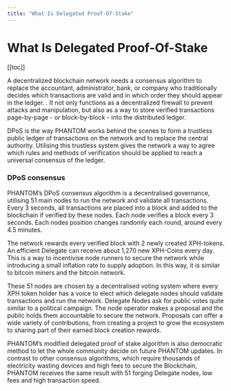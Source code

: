 ```yaml
---
title: "What Is Delegated Proof-Of-Stake"
---
```


# What Is Delegated Proof-Of-Stake

[[toc]]

A decentralized blockchain network needs a consensus algorithm to replace the accountant, administrator, bank, or company who traditionally decides which transactions are valid and in which order they should appear in the ledger. . It not only functions as a decentralized firewall to prevent attacks and manipulation, but also as a way to store verified transactions page-by-page - or block-by-block - into the distributed ledger.

DPoS is the way PHANTOM works behind the scenes to form a trustless public ledger of transactions on the network and to replace the central authority. Utilising this trustless system gives the network a way to agree which rules and methods of verification should be applied to reach a universal consensus of the ledger.

### DPoS consensus

PHANTOM’s DPoS consensus algorithm is a decentralised governance, utilising 51 main nodes to run the network and validate all transactions. Every 3 seconds, all transactions are placed into a block and added to the blockchain if verified by these nodes. Each node verifies a block every 3 seconds. Each nodes position changes randomly each round, around every 4.5 minutes.

The network rewards every verified block with 2 newly created XPH-tokens. An efficient Delegate can receive about 1,270 new XPH-Coins every day. This is a way to incentivise node runners to secure the network while introducing a small inflation rate to supply adoption. In this way, it is similar to bitcoin miners and the bitcoin network.

These 51 nodes are chosen by a decentralised voting system where every XPH token holder has a voice to elect which delegate nodes should validate transactions and run the network. Delegate Nodes ask for public votes quite similar to a political campaign. The node operator makes a proposal and the public holds them accountable to secure the network. Proposals can offer a wide variety of contributions, from creating a project to grow the ecosystem to sharing part of their earned block creation rewards.

PHANTOM’s modified delegated proof of stake algorithm is also democratic method to let the whole community decide on future PHANTOM updates. In contrast to other consensus algorithms, which require thousands of electricity wasting devices and high fees to secure the Blockchain, PHANTOM receives the same result with 51 forging Delegate nodes, low fees and high transaction speed.
